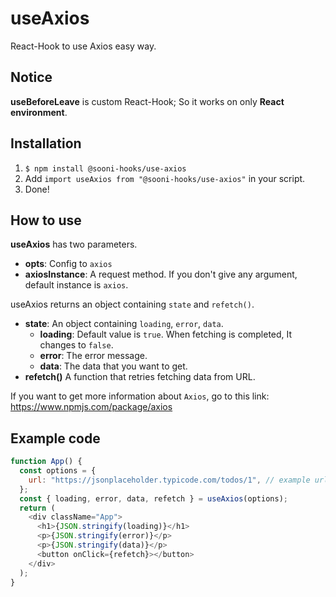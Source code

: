 # useAxios
React-Hook to use Axios easy way.

## Notice
**useBeforeLeave** is custom React-Hook; So it works on only **React environment**.

## Installation
1. `$ npm install @sooni-hooks/use-axios`
2. Add `import useAxios from "@sooni-hooks/use-axios"` in your script.
3. Done!

## How to use
**useAxios** has two parameters.
- **opts**: Config to `axios`
- **axiosInstance**: A request method. If you don't give any argument, default instance is `axios`.

useAxios returns an object containing `state` and `refetch()`.
- **state**: An object containing `loading`, `error`, `data`.
  - **loading**: Default value is `true`. When fetching is completed, It changes to `false`.
  - **error**: The error message.
  - **data**: The data that you want to get.
- **refetch()** A function that retries fetching data from URL.

If you want to get more information about `Axios`, go to this link:
https://www.npmjs.com/package/axios

## Example code
```js
function App() {
  const options = {
    url: "https://jsonplaceholder.typicode.com/todos/1", // example url
  };
  const { loading, error, data, refetch } = useAxios(options);
  return (
    <div className="App">
      <h1>{JSON.stringify(loading)}</h1>
      <p>{JSON.stringify(error)}</p>
      <p>{JSON.stringify(data)}</p>
      <button onClick={refetch}></button>
    </div>
  );
}
```
